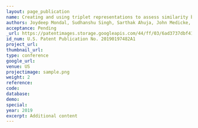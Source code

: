 ```yaml
---
layout: page_publication
name: Creating and using triplet representations to assess similarity between job description documents
authors: Joydeep Mondal, Sudhanshu Singh, Sarthak Ahuja, John Medicke, George David, Amanda Klabzuba
acceptance: Pending
_url: https://patentimages.storage.googleapis.com/44/ff/03/6ad3737dbf4168/US20190197482A1.pdf
id_num: U.S. Patent Publication No. 20190197482A1
project_url:
thumbnail_url: 
type: conference
google_url: 
venue: US
projectimage: sample.png
weight: 2
reference:
code:
database: 
demo: 
special: 
year: 2019
excerpt: Additional content
---
```

